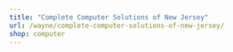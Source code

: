```yaml
---
title: "Complete Computer Solutions of New Jersey"
url: /wayne/complete-computer-solutions-of-new-jersey/
shop: computer
---
```

